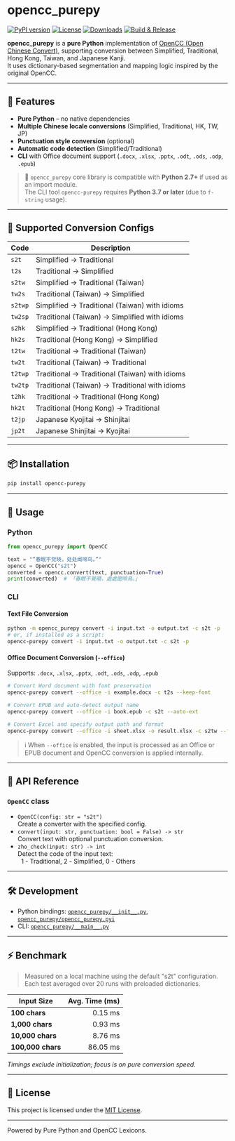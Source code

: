 # opencc_purepy

[![PyPI version](https://img.shields.io/pypi/v/opencc-purepy)](https://pypi.org/project/opencc-purepy/)
[![License](https://img.shields.io/github/license/laisuk/opencc_pyo3)](https://github.com/laisuk/opencc_pyo3/blob/main/LICENSE)
[![Downloads](https://static.pepy.tech/personalized-badge/opencc-purepy?period=month&units=international_system&left_color=black&right_color=orange&left_text=Downloads)](https://pepy.tech/project/opencc-purepy)
[![Build & Release](https://github.com/laisuk/opencc_purepy/actions/workflows/release.yml/badge.svg)](https://github.com/laisuk/opencc_purepy/actions/workflows/release.yml)

**opencc_purepy** is a **pure Python** implementation of [OpenCC (Open Chinese Convert)](https://github.com/BYVoid/OpenCC), supporting conversion between Simplified, Traditional, Hong Kong, Taiwan, and Japanese Kanji.  
It uses dictionary-based segmentation and mapping logic inspired by the original OpenCC.

---

## 🚩 Features

- **Pure Python** – no native dependencies
- **Multiple Chinese locale conversions** (Simplified, Traditional, HK, TW, JP)
- **Punctuation style conversion** (optional)
- **Automatic code detection** (Simplified/Traditional)
- **CLI** with Office document support (`.docx`, `.xlsx`, `.pptx`, `.odt`, `.ods`, `.odp`, `.epub`)

> 🐍 `opencc_purepy` core library is compatible with **Python 2.7+** if used as an import module.  
The CLI tool `opencc-purepy` requires **Python 3.7 or later** (due to `f-string` usage).

---

## 🔁 Supported Conversion Configs

| Code    | Description                                    |
|---------|------------------------------------------------|
| `s2t`   | Simplified → Traditional                       |
| `t2s`   | Traditional → Simplified                       |
| `s2tw`  | Simplified → Traditional (Taiwan)              |
| `tw2s`  | Traditional (Taiwan) → Simplified              |
| `s2twp` | Simplified → Traditional (Taiwan) with idioms  |
| `tw2sp` | Traditional (Taiwan) → Simplified with idioms  |
| `s2hk`  | Simplified → Traditional (Hong Kong)           |
| `hk2s`  | Traditional (Hong Kong) → Simplified           |
| `t2tw`  | Traditional → Traditional (Taiwan)             |
| `tw2t`  | Traditional (Taiwan) → Traditional             |
| `t2twp` | Traditional → Traditional (Taiwan) with idioms |
| `tw2tp` | Traditional (Taiwan) → Traditional with idioms |
| `t2hk`  | Traditional → Traditional (Hong Kong)          |
| `hk2t`  | Traditional (Hong Kong) → Traditional          |
| `t2jp`  | Japanese Kyojitai → Shinjitai                  |
| `jp2t`  | Japanese Shinjitai → Kyojitai                  |

---

## 📦 Installation

```bash
pip install opencc-purepy
```

---

## 🚀 Usage

### Python

```python
from opencc_purepy import OpenCC

text = "“春眠不觉晓，处处闻啼鸟。”"
opencc = OpenCC("s2t")
converted = opencc.convert(text, punctuation=True)
print(converted)  # 「春眠不覺曉，處處聞啼鳥。」
```

### CLI

#### Text File Conversion

```sh
python -m opencc_purepy convert -i input.txt -o output.txt -c s2t -p
# or, if installed as a script:
opencc-purepy convert -i input.txt -o output.txt -c s2t -p
```

#### Office Document Conversion (`--office`)

Supports: `.docx`, `.xlsx`, `.pptx`, `.odt`, `.ods`, `.odp`, `.epub`

```sh
# Convert Word document with font preservation
opencc-purepy convert --office -i example.docx -c t2s --keep-font

# Convert EPUB and auto-detect output name
opencc-purepy convert --office -i book.epub -c s2t --auto-ext

# Convert Excel and specify output path and format
opencc-purepy convert --office -i sheet.xlsx -o result.xlsx -c s2tw --format xlsx
```

> ℹ️ When `--office` is enabled, the input is processed as an Office or EPUB document and OpenCC conversion is applied internally.

---

## 🧩 API Reference

### `OpenCC` class

- `OpenCC(config: str = "s2t")`  
  Create a converter with the specified config.
- `convert(input: str, punctuation: bool = False) -> str`  
  Convert text with optional punctuation conversion.
- `zho_check(input: str) -> int`  
  Detect the code of the input text:  
  &nbsp;&nbsp;1 - Traditional, 2 - Simplified, 0 - Others

---

## 🛠 Development

- Python bindings: [`opencc_purepy/__init__.py`](https://github.com/laisuk/opencc_purepy/blob/master/opencc_purepy/__init__.py), [`opencc_purepy/opencc_purepy.pyi`](https://github.com/laisuk/opencc_purepy/blob/master/opencc_purepy/opencc_purepy.pyi)
- CLI: [`opencc_purepy/__main__.py`](https://github.com/laisuk/opencc_purepy/blob/master/opencc_purepy/__main__.py)

---

## ⚡ Benchmark

> Measured on a local machine using the default "s2t" configuration.  
> Each test averaged over 20 runs with preloaded dictionaries.

| Input Size        | Avg. Time (ms) |
|-------------------|---------------:|
| **100 chars**     |        0.15 ms |
| **1,000 chars**   |        0.93 ms |
| **10,000 chars**  |        8.76 ms |
| **100,000 chars** |       86.05 ms |

*Timings exclude initialization; focus is on pure conversion speed.*

---

## 📄 License

This project is licensed under the [MIT License](https://github.com/laisuk/opencc_purepy/blob/master/LICENSE).

---

Powered by Pure Python and OpenCC Lexicons.